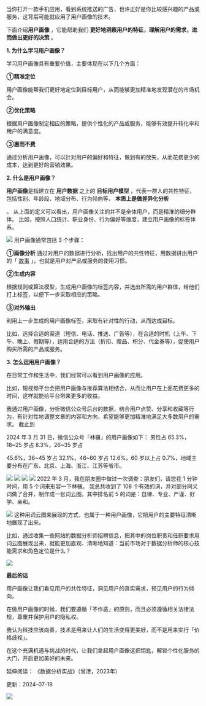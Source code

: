 当你打开一款手机应用，看到系统推送的广告，也许正好是你比较感兴趣的产品或服务，这背后可能就应用了用户画像的技术。  

下面介绍**用户画像** ，它能帮助我们 **更好地洞察用户的特征，理解用户的需求，进而做出更好的决策** 。  

**1. 为什么学习用户画像？**

 

学习用户画像具有重要价值，主要体现在以下几个方面： 

**①精准定位**

用户画像能帮我们更好地定位到目标用户，从而能够更加精准地发现潜在的市场机会。 

**②优化策略**

根据用户画像制定相应的策略，提供个性化的产品或服务，能够有效提升转化率和用户的满意度。 

**③惠而不费**

通过分析用户画像，可以针对用户的偏好和特征，做到有的放矢，从而花费更少的成本，达到更好的营销效果。  

**2. 什么是用户画像？**

 

**用户画像**是指建立在 **用户数据** 之上的 **目标用户模型** ，代表一群人的共性特征，包括性别、年龄段、地域分布、行为倾向等， **本质上是做差异化分析**

。  从上面的定义可以看出，用户画像关注的并不是全体用户，而是精准的细分群体。  比如，按照人口统计、职业身份、行为偏好等维度，建立用户画像的标签体系。

![](https://mmbiz.qpic.cn/mmbiz_png/giaycic3UNwo2Y7oTvmhMS8ecDKoJ0lBf6xfkwodF9vN8ZJEKaibu0lefgicOzWVycJxib6BGhHnx49aWwNt2sVmCHA/640?wx_fmt=png&from=appmsg) 用户画像通常包括 3 个步骤： 

**①画像分析** 通过对用户的数据进行分析，找出用户的共性特征，用数据讲出用户的「 [故事](https://mp.weixin.qq.com/s?__biz=MzA4ODE2OTIxMw==&mid=2653481850&idx=1&sn=fc4653c8a6b298a34a8d2f3b142860e5&scene=21#wechat_redirect) 」，也就是用户对产品或服务的使用习惯。 

**②生成内容**

根据规则或算法模型，生成用户画像的标签内容，并选出所需的用户群体，给他们打上标签，以便下一步采取相应的策略。 

**③对外输出**

利用上一步生成的用户画像标签，采取有针对性的行动，从而达成目标。

比如，选择合适的渠道（短信、电话、推送、广告等），在合适的时机（上午、下午、晚上、假期等），运用合适的方法（折扣、赠品、积分、代金券等），促使用户购买所需的产品或服务。

**3. 怎么运用用户画像？**

 

在日常工作和生活中，我们经常可以看到用户画像的应用。

比如，短视频平台会把用户画像与推荐算法相结合，从而让用户在上面花费更多的时间，这样就能给平台带来更多的收益。

我通过用户画像，分析微信公众号后台的数据，结合用户点赞、分享和收藏等行为，有针对性地调整文章的内容和方向，希望能够更加精准地满足大多数用户的需求。  截止到

2024 年 3 月 31 日，微信公众号「林骥」的用户画像如下：  男性占 65.3%，18~25 岁占 8.3%，26~35 岁占

45.6%，36~45 岁占 32.1%，46~60 岁占 12.6%，60 岁以上占 0.7%，地域主要分布在广东、北京、上海、浙江、江苏等省市。

![](https://mmbiz.qpic.cn/mmbiz_png/giaycic3UNwo2Y7oTvmhMS8ecDKoJ0lBf6KD8ZicP5cC31GKochbCb8bYORhoku70B1Sudic6QbndTwMts5oVZYTNQ/640?wx_fmt=png&from=appmsg) ![](https://mmbiz.qpic.cn/mmbiz_png/giaycic3UNwo2Y7oTvmhMS8ecDKoJ0lBf6RMSXXW2eALFdK4PyIx8soxG1aSnxez26tHwzZrMp3r9hKzIyIEt5Ug/640?wx_fmt=png&from=appmsg) ![](https://mmbiz.qpic.cn/mmbiz_png/giaycic3UNwo2Y7oTvmhMS8ecDKoJ0lBf6RNuae72kL7YAzNMJKPhBlOonibjsBjiarpKqlqF9rRiaSzeYhtOxN9JDQ/640?wx_fmt=png&from=appmsg) ![](https://mmbiz.qpic.cn/mmbiz_png/giaycic3UNwo2Y7oTvmhMS8ecDKoJ0lBf6TZ8P0NOeaRXeZ8o9kGEtIeXNLSQwmv6bgndMS6aFZGZON2nykChVtw/640?wx_fmt=png&from=appmsg) 2022 年 3 月，我在朋友圈中做过一次调查：朋友们，请您花 1 分钟时间，用 5 个词来形容一下林骥。  我总共收到了 108 个有效的词，并对部分同义词做了合并，制作成一张词云图，其中排名前 5 的词是：自律、专业、严谨、好学、亲和。

![](https://mmbiz.qpic.cn/mmbiz_png/giaycic3UNwo2Y7oTvmhMS8ecDKoJ0lBf6icI4PJDyJqicFJ0ms6orG8msxnLs1ZFMkvf19ntFFA8YbgHZrcLMKgwA/640?wx_fmt=png&from=appmsg) 这种用词云图来展现的方式，也属于一种用户画像，它把用户的主要特征清晰地展现了出来。

比如，通过收集一些网站的数据分析师招聘信息，把其中的岗位职责和任职要求用词云图展现出来，就能更加直观、清晰地知道：当前市场对于数据分析师的核心技能需求和角色定位是什么？

![](https://mmbiz.qpic.cn/mmbiz_png/giaycic3UNwo2Y7oTvmhMS8ecDKoJ0lBf6cmN76ibFKGoLia3LbqEBbHk7cDicpDzX6EvbPQncEXzEZvrIyibqfYH14g/640?wx_fmt=png&from=appmsg) 

**最后的话**

 用户画像让我们看见用户的共性特征，洞见用户的真实需求，预见用户的行为倾向。

在做用户画像的时候，我们要遵循「不作恶」的原则，而且必须遵循相关法律法规，尊重并保护用户的隐私权。

我认为科技应该向善，技术是用来让人们的生活变得更美好，而不是用来实行「价格歧视」。

在这个充满机遇与挑战的时代，让我们拿起用户画像这把钥匙，解锁个性化服务的大门，开启更加美好的未来。  

延伸阅读：  《数据分析实战》（曾津，2023年）

更新：2024-07-18

![](https://visitor-badge.laobi.icu/badge?page_id=sjhfx.linji&left_text=PageViews&right_color=%2300589F)
